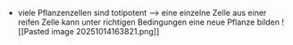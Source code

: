 - viele Pflanzenzellen sind totipotent --> eine einzelne Zelle aus einer reifen Zelle kann unter richtigen Bedingungen eine neue Pflanze bilden
![[Pasted image 20251014163821.png]]

